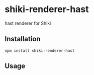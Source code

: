 # shiki-renderer-hast

hast renderer for Shiki

## Installation

```shell
npm install shiki-renderer-hast
```

## Usage

```js

```
